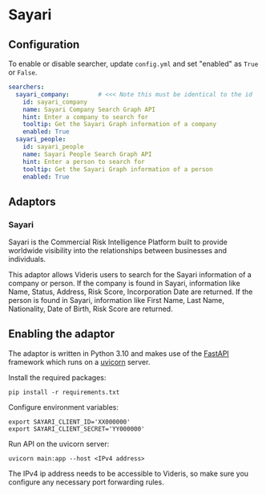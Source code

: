 # Sayari

## Configuration

To enable or disable searcher, update `config.yml` and set "enabled" as `True` or `False`.

```yaml
searchers:
  sayari_company:        # <<< Note this must be identical to the id
    id: sayari_company
    name: Sayari Company Search Graph API
    hint: Enter a company to search for
    tooltip: Get the Sayari Graph information of a company
    enabled: True
  sayari_people:
    id: sayari_people
    name: Sayari People Search Graph API
    hint: Enter a person to search for
    tooltip: Get the Sayari Graph information of a person
    enabled: True
```

## Adaptors

### Sayari

Sayari is the Commercial Risk Intelligence Platform built to provide worldwide visibility into the relationships between businesses and individuals.

This adaptor allows Videris users to search for the Sayari information of a company or person. If the company is found in Sayari, information like Name, Status, Address, Risk Score, Incorporation Date are returned. If the person is found in Sayari, information like First Name, Last Name, Nationality, Date of Birth, Risk Score are returned.


## Enabling the adaptor

The adaptor is written in Python 3.10 and makes use of the [FastAPI](https://fastapi.tiangolo.com/) framework which runs on a [uvicorn](https://www.uvicorn.org/) server.

Install the required packages:

```
pip install -r requirements.txt
```

Configure environment variables:

```
export SAYARI_CLIENT_ID='XX000000'
export SAYARI_CLIENT_SECRET='YY000000'
```

Run API on the uvicorn server:

```
uvicorn main:app --host <IPv4 address>
```

The IPv4 ip address needs to be accessible to Videris, so make sure you configure any necessary port forwarding rules.

